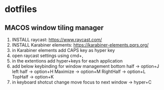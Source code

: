 # dotfiles

## MACOS window tiling manager

1. INSTALL raycast: https://www.raycast.com/
2. INSTALL Karabiner elements: https://karabiner-elements.pqrs.org/
3. in Karabiner elements add CAPS key as hyper key
4. open raycast settings using cmd+,
5. in the extentions add hyper+keys for each application
6. add below keybinding for window management
bottom half -> option+J
left half -> option+H
Maximize -> option+M
RightHalf -> option+L
TopHalf -> option+K
7. in keyboard shotcut change move focus to next window -> hyper+C

